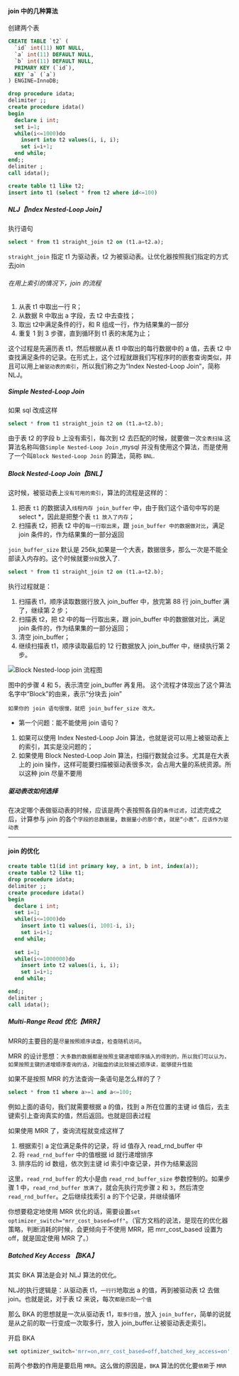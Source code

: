 #### join 中的几种算法

创建两个表
```sql
CREATE TABLE `t2` (
  `id` int(11) NOT NULL,
  `a` int(11) DEFAULT NULL,
  `b` int(11) DEFAULT NULL,
  PRIMARY KEY (`id`),
  KEY `a` (`a`)
) ENGINE=InnoDB;

drop procedure idata;
delimiter ;;
create procedure idata()
begin
  declare i int;
  set i=1;
  while(i<=1000)do
    insert into t2 values(i, i, i);
    set i=i+1;
  end while;
end;;
delimiter ;
call idata();

create table t1 like t2;
insert into t1 (select * from t2 where id<=100)
```

##### NLJ【Index Nested-Loop Join】
执行语句
```sql
select * from t1 straight_join t2 on (t1.a=t2.a);
```
`straight_join` 指定 t1 为驱动表，t2 为被驱动表。让优化器按照我们指定的方式去join

###### 在用上索引的情况下，join 的流程
1. 从表 t1 中取出一行 R；
2. 从数据 R 中取出 a 字段，去 t2 中去查找；
3. 取出 t2中满足条件的行，和 R 组成一行，作为结果集的一部分
4. 重复 1 到 3 步骤，直到循环到 t1 表的末尾为止；

这个过程是先遍历表 t1，然后根据从表 t1 中取出的每行数据中的 a 值，去表 t2 中查找满足条件的记录。在形式上，这个过程就跟我们写程序时的嵌套查询类似，并且可以用上`被驱动表的索引`，所以我们称之为“Index Nested-Loop Join”，简称 NLJ。

##### Simple Nested-Loop Join
如果 sql 改成这样
```sql
select * from t1 straight_join t2 on (t1.a=t2.b);
```
由于表 t2 的字段 b 上没有索引，每次到 t2 去匹配的时候，就要做一次`全表扫描`.这算法名称叫做`Simple Nested-Loop Join` ,mysql 并没有使用这个算法，而是使用了一个叫`Block Nested-Loop Join` 的算法，简称 `BNL`.

##### Block Nested-Loop Join【BNL】
这时候，被驱动表上`没有可用的索引`，算法的流程是这样的：

1. 把表 `t1` 的数据读入`线程内存 join_buffer` 中，由于我们这个语句中写的是 select *，因此是把整个表 `t1 放入了内存`；
2. 扫描表 t2，把表 t2 中的`每一行取出来`，跟 `join_buffer 中的数据做对比`，满足 join 条件的，作为结果集的一部分返回

`join_buffer_size` 默认是 256k,如果是一个大表，数据很多，那么一次是不能全部读入内存的。这个时候就要`分段`放入了.
```sql
select * from t1 straight_join t2 on (t1.a=t2.b);
```
执行过程就是：

1. 扫描表 t1，顺序读取数据行放入 join_buffer 中，放完第 88 行 join_buffer 满了，继续第 2 步；
2. 扫描表 t2，把 t2 中的每一行取出来，跟 join_buffer 中的数据做对比，满足 join 条件的，作为结果集的一部分返回；
3. 清空 join_buffer；
4. 继续扫描表 t1，顺序读取最后的 12 行数据放入 join_buffer 中，继续执行第 2 步。

![Block Nested-loop join 流程图](https://github.com/karepbq/pratice/blob/master/mysql/%E7%90%86%E8%AE%BA/img/Block_Nested_Loop_Join.jpg)

图中的步骤 4 和 5，表示清空 join_buffer 再复用。
这个流程才体现出了这个算法名字中“Block”的由来，表示“分块去 join”

`如果你的 join 语句很慢，就把 join_buffer_size 改大。`

* 第一个问题：能不能使用 join 语句？
1. 如果可以使用 Index Nested-Loop Join 算法，也就是说可以用上被驱动表上的索引，其实是没问题的；
2. 如果使用 Block Nested-Loop Join 算法，扫描行数就会过多。尤其是在大表上的 join 操作，这样可能要扫描被驱动表很多次，会占用大量的系统资源。所以这种 join 尽量不要用

##### 驱动表改如何选择
在决定哪个表做驱动表的时候，应该是两个表按照各自的`条件过滤`，过滤完成之后，计算参与 join 的各个`字段的总数据量`，`数据量小的那个表`，`就是“小表”，应该作为驱动表`

--------

#### join 的优化

```sql
create table t1(id int primary key, a int, b int, index(a));
create table t2 like t1;
drop procedure idata;
delimiter ;;
create procedure idata()
begin
  declare i int;
  set i=1;
  while(i<=1000)do
    insert into t1 values(i, 1001-i, i);
    set i=i+1;
  end while;
  
  set i=1;
  while(i<=1000000)do
    insert into t2 values(i, i, i);
    set i=i+1;
  end while;

end;;
delimiter ;
call idata();
```

##### Multi-Range Read 优化【MRR】
MRR的主要目的是`尽量按照顺序读盘`，`检查随机访问`。

MRR 的设计思想：`大多数的数据都是按照主键递增顺序插入的得到的，所以我们可以认为，如果按照主键的递增顺序查询的话，对磁盘的读比较接近顺序读，能够提升性能`

如果不是按照 MRR 的方法查询一条语句是怎么样的了？
```sql
select * from t1 where a>=1 and a<=100;
```

例如上面的语句，我们就需要根据 a 的值，找到 a 所在位置的主键 id 值后，去主键索引上查询真实的值，然后返回。也就是回表过程

如果使用 MRR 了，查询流程就变成这样了
1. 根据索引 a 定位满足条件的记录，将 id 值存入 read_rnd_buffer 中
2. 将 `read_rnd_buffer` 中的值根据 id 就行递增排序
3. 排序后的 id 数组，依次到主键 id 索引中查记录，并作为结果返回

这里，`read_rnd_buffer` 的大小是由 `read_rnd_buffer_size` 参数控制的。如果步骤 1 中，`read_rnd_buffer 放满了`，就会先执行完步骤 `2` 和 `3`，然后清空 `read_rnd_buffer`。之后继续找索引 a 的下个记录，并继续循环

你想要稳定地使用 MRR 优化的话，需要设置`set optimizer_switch="mrr_cost_based=off"`。（官方文档的说法，是现在的优化器策略，判断消耗的时候，会更倾向于不使用 MRR，把 mrr_cost_based 设置为 off，就是固定使用 MRR 了。）

##### Batched Key Access 【BKA】
其实 BKA 算法是会对 NLJ 算法的优化。

NLJ的执行逻辑是：从驱动表 t1，`一行行`地取出 a 的值，再到被驱动表 t2 去做 join。也就是说，对于表 t2 来说，每次`都是匹配一个值`

那么 BKA 的思想就是一次从驱动表 t1，`取多行值`，放入 `join_buffer`，简单的说就是从之前的取一行变成一次取多行，放入 join_buffer.让被驱动表走索引。

开启 BKA
```sql
set optimizer_switch='mrr=on,mrr_cost_based=off,batched_key_access=on';
```
前两个参数的作用是要启用 `MRR`。这么做的原因是，`BKA` 算法的优化要`依赖`于 `MRR`



